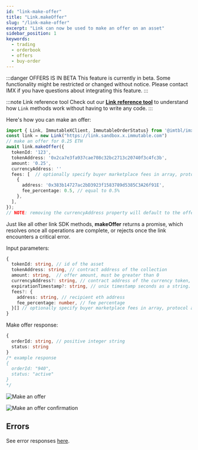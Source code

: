```yaml
---
id: "link-make-offer"
title: "Link.makeOffer"
slug: "/link-make-offer"
excerpt: "Link can now be used to make an offer on an asset"
sidebar_position: 1
keywords:
  - trading
  - orderbook
  - offers
  - buy-order
---
```


:::danger OFFERS IS IN BETA
This feature is currently in beta. Some functionality might be restricted or changed without notice. Please contact IMX if you have questions about integrating this feature.
:::

:::note Link reference tool
Check out our **[Link reference tool](https://tools.immutable.com/link-reference/)** to understand how `Link` methods work without having to write any code.
:::

Here's how you can make an offer:

```typescript
import { Link, ImmutableXClient, ImmutableOrderStatus} from '@imtbl/imx-sdk';
const link = new Link("https://link.sandbox.x.immutable.com")
// make an offer for 0.25 ETH
await link.makeOffer({
  tokenId: '123',
  tokenAddress: '0x2ca7e3fa937cae708c32bc2713c20740f3c4fc3b',
  amount: '0.25',
  currencyAddress: ''
  fees: [  // optionally specify buyer marketplace fees in array, protocol and royalty fees are applied automatically
    {
      address: '0x383b14727ac2bD3923f1583789d5385C3A26f91E',
      fee_percentage: 0.5, // equal to 0.5%
    },
  ],
});
// NOTE: removing the currencyAddress property will default to the offer to be in ETH as well
```

Just like all other link SDK methods, **makeOffer** returns a promise, which resolves once all operations are complete, or rejects once the link encounters a critical error.

Input parameters:
```typescript
{
  tokenId: string, // id of the asset
  tokenAddress: string, // contract address of the collection
  amount: string,  // offer amount, must be greater than 0
  currencyAddress?: string, // contract address of the currency token, default is ETH
  expirationTimestamp?: string, // unix timestamp seconds as a string. Must be at least 1 week into the future, defaults to 99 years into the future
  fees?: {
    address: string, // recipient eth address
    fee_percentage: number, // fee percentage
  }[] // optionally specify buyer marketplace fees in array, protocol and royalty fees are applied automatically
}
```

Make offer response:
```typescript
{
  orderId: string, // positive integer string
  status: string
}
/* example response
{
  orderId: "940",
  status: "active"
}
*/

```
![Make an offer](/img/link-offers/make-offer-prompt.png "Make an offer")

![Make an offer confirmation](/img/link-offers/make-offer-success.png "Make an offer confirmation")

## Errors

See error responses [here](./../link-errors.md#offers).
